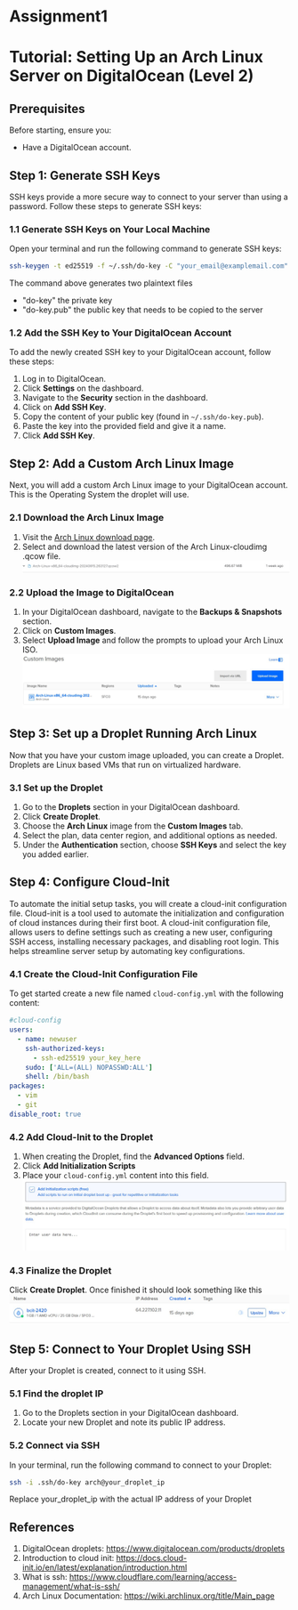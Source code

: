# Assignment1

# Tutorial: Setting Up an Arch Linux Server on DigitalOcean (Level 2)

## Prerequisites
Before starting, ensure you:
- Have a DigitalOcean account.

## Step 1: Generate SSH Keys
SSH keys provide a more secure way to connect to your server than using a password. Follow these steps to generate SSH keys:

### 1.1 Generate SSH Keys on Your Local Machine
Open your terminal and run the following command to generate SSH keys:

```bash
ssh-keygen -t ed25519 -f ~/.ssh/do-key -C "your_email@examplemail.com"
```

The command above generates two plaintext files
* "do-key" the private key
* "do-key.pub" the public key that needs to be copied to the server

### 1.2 Add the SSH Key to Your DigitalOcean Account
To add the newly created SSH key to your DigitalOcean account, follow these steps:

1. Log in to DigitalOcean.
2. Click **Settings** on the dashboard.
3. Navigate to the **Security** section in the dashboard.
4. Click on **Add SSH Key**.
5. Copy the content of your public key (found in `~/.ssh/do-key.pub`).
6. Paste the key into the provided field and give it a name.
7. Click **Add SSH Key**.

## Step 2: Add a Custom Arch Linux Image
Next, you will add a custom Arch Linux image to your DigitalOcean account. This is the Operating System the droplet will use.

### 2.1 Download the Arch Linux Image
1. Visit the [Arch Linux download page](https://gitlab.archlinux.org/archlinux/arch-boxes/-/packages/).
2. Select and download the latest version of the Arch Linux-cloudimg .qcow file.
![screenshot4](/images/screenshot4.jpg)

### 2.2 Upload the Image to DigitalOcean
1. In your DigitalOcean dashboard, navigate to the **Backups & Snapshots** section.
2. Click on **Custom Images**.
3. Select **Upload Image** and follow the prompts to upload your Arch Linux ISO.
![screenshot3](/images/screenshot3.jpg)

## Step 3: Set up a Droplet Running Arch Linux
Now that you have your custom image uploaded, you can create a Droplet. Droplets are Linux based VMs that run on virtualized hardware. 

### 3.1 Set up the Droplet
1. Go to the **Droplets** section in your DigitalOcean dashboard.
2. Click **Create Droplet**.
3. Choose the **Arch Linux** image from the **Custom Images** tab.
4. Select the plan, data center region, and additional options as needed.
5. Under the **Authentication** section, choose **SSH Keys** and select the key you added earlier.


## Step 4: Configure Cloud-Init
To automate the initial setup tasks, you will create a cloud-init configuration file.
Cloud-init is a tool used to automate the initialization and configuration of cloud instances during their first boot.
A cloud-init configuration file, allows users to define settings such as creating a new user, configuring SSH access, installing necessary packages, and disabling root login. 
This helps streamline server setup by automating key configurations.

### 4.1 Create the Cloud-Init Configuration File
To get started create a new file named `cloud-config.yml` with the following content:

```yaml
#cloud-config
users:
  - name: newuser
    ssh-authorized-keys:
      - ssh-ed25519 your_key_here
    sudo: ['ALL=(ALL) NOPASSWD:ALL']
    shell: /bin/bash
packages:
  - vim
  - git
disable_root: true
```

### 4.2 Add Cloud-Init to the Droplet
1. When creating the Droplet, find the **Advanced Options** field.
2. Click **Add Initialization Scripts**
3. Place your `cloud-config.yml` content into this field.
![screenshot2](/images/screenshot2.jpg)

### 4.3 Finalize the Droplet
Click **Create Droplet**.
Once finished it should look something like this
![screenshot](/images/screenshot1.jpg)

## Step 5: Connect to Your Droplet Using SSH
After your Droplet is created, connect to it using SSH.

### 5.1 Find the droplet IP
1. Go to the Droplets section in your DigitalOcean dashboard.
2. Locate your new Droplet and note its public IP address.

### 5.2 Connect via SSH
In your terminal, run the following command to connect to your Droplet:

```bash
ssh -i .ssh/do-key arch@your_droplet_ip
```

Replace your_droplet_ip with the actual IP address of your Droplet

## References
1. DigitalOcean droplets: https://www.digitalocean.com/products/droplets 
2. Introduction to cloud init: https://docs.cloud-init.io/en/latest/explanation/introduction.html
3. What is ssh: https://www.cloudflare.com/learning/access-management/what-is-ssh/
4. Arch Linux Documentation: https://wiki.archlinux.org/title/Main_page
